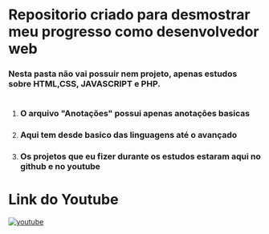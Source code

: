<h1> Repositorio criado para desmostrar meu progresso como desenvolvedor web</h1>


### Nesta pasta não vai possuir nem projeto, apenas estudos sobre HTML,CSS, JAVASCRIPT e PHP.

# 

<div>

<ol>
<li>
 <h3>O arquivo "Anotações" possui apenas anotações basicas</h3>
</li>

<li>
 <h3>Aqui tem desde basico das linguagens até o avançado</h3>
</li>

<li>
 <h3>Os projetos que eu fizer durante os estudos estaram aqui no github e no youtube</h3>
</li>

</ol>

</div>

# 

<div> 
<h1>Link do Youtube</h1>

 [![youtube](	https://img.shields.io/badge/YouTube-FF0000?style=for-the-badge&logo=youtube&logoColor=white)](https://www.youtube.com/channel/UCP4ZLMxtRelgMNIePqaWfoA)

</div>
